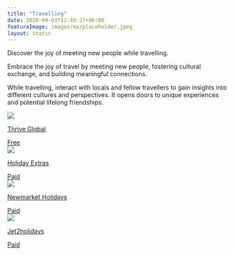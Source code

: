 ```yaml
---
title: "Travelling"
date: 2020-09-01T12:49:27+06:00
featureImage: images/ma/placeholder.jpeg
layout: static
---
```


Discover the joy of meeting new people while travelling.

Embrace the joy of travel by meeting new people, fostering cultural exchange, and building meaningful connections.

While travelling, interact with locals and fellow travellers to gain insights into different cultures and perspectives. It opens doors to unique experiences and potential lifelong friendships.

<a class="ma-link" href="https://community.thriveglobal.com/the-importance-of-taking-a-holiday/"><div class="ma-card ma-card-Community"><div class="ma-icon"><img src ="/images/icon-check.png"/></div><div class="ma-name"><p>Thrive Global</p></div><div class="ma-paid-text"><span>Free</span></div></div></a><a class="ma-link" href="https://www.holidayextras.com/travel-blog/wanderlust/how-to-make-friends-while-travelling.html"><div class="ma-card ma-card-Community"><div class="ma-icon"><img src ="/images/icon-pound.png"/></div><div class="ma-name"><p>Holiday Extras</p></div><div class="ma-paid-text"><span>Paid</span></div></div></a><a class="ma-link" href="https://www.newmarketholidays.co.uk/holiday-guides/solo-travel-guide/how-to-meet-other-people-when-travelling-alone"><div class="ma-card ma-card-Community"><div class="ma-icon"><img src ="/images/icon-pound.png"/></div><div class="ma-name"><p>Newmarket Holidays</p></div><div class="ma-paid-text"><span>Paid</span></div></div></a><a class="ma-link" href="https://www.jet2holidays.com/"><div class="ma-card ma-card-Community"><div class="ma-icon"><img src ="/images/icon-pound.png"/></div><div class="ma-name"><p>Jet2holidays</p></div><div class="ma-paid-text"><span>Paid</span></div></div></a>  

<br/><br/>






